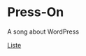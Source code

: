 # Press-On
A song about WordPress

[Liste](https://drive.google.com/open?id=0B2xd_XNpH9eSXzk1NzRCNEgxWms)
